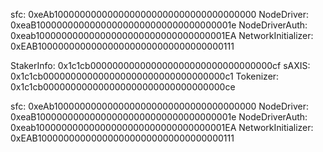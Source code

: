 sfc:                0xeAb1000000000000000000000000000000000000
NodeDriver:         0xeaB100000000000000000000000000000000001e
NodeDriverAuth:     0xeab10000000000000000000000000000000001EA
NetworkInitializer: 0xEAB1000000000000000000000000000000000111


StakerInfo:         0x1c1cb000000000000000000000000000000000cf
sAXIS:               0x1c1cb000000000000000000000000000000000c1
Tokenizer:          0x1c1cb000000000000000000000000000000000ce


sfc:                0xeAb1000000000000000000000000000000000000
NodeDriver:         0xeaB100000000000000000000000000000000001e
NodeDriverAuth:     0xeab10000000000000000000000000000000001EA
NetworkInitializer: 0xEAB1000000000000000000000000000000000111
